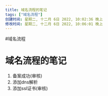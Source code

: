 ```yaml
---
title: 域名流程的笔记
tags: ["域名流程"]
创建时间: 星期二, 十二月 6日 2022, 10:02:36 晚上
修改时间: 星期二, 十二月 6日 2022, 10:06:01 晚上
---
```

#域名流程

# 域名流程的笔记

1. 备案成功(审核)
2. 添加dns解析
3. 添加ssl证书(审核)